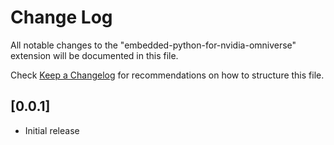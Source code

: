 # Change Log

All notable changes to the "embedded-python-for-nvidia-omniverse" extension will be documented in this file.

Check [Keep a Changelog](http://keepachangelog.com/) for recommendations on how to structure this file.

## [0.0.1]

- Initial release